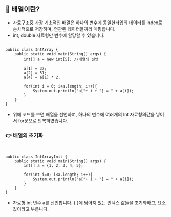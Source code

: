 ## 📌 배열이란? 
+ 자료구조중 가장 기초적인 배열은 하나의 변수에 동일한타입의 데이터를 index로 순차적으로 저장하며, 연관된 데이터들끼리 매핑합니다. 
+ int, double 자료형만 변수에 할당할 수 있습니다. 

~~~

public class IntArray {
    public static void main(String[] args) {
        int[] a = new int[5]; //배열의 선언

        a[1] = 37;
        a[2] = 51;
        a[4] = a[1] * 2;

        for(int i = 0; i<a.length; i++){
            System.out.println("a["+ i + "] = " + a[i]);
        }
    }
}

~~~
+ 위에 코드를 보면 배열을 선언하여, 하나의 변수에 여러개의 Int 자료형의값을 넣어서 for문으로 반복하였습니다.  

### 👉 배열의 초기화
~~~


public class IntArrayInit {
    public static void main(String[] args) {
        int[] a = {1, 2, 3, 4, 5};

        for(int i=0; i<a.length; i++){
            System.out.println("a["+ i + "] = " + a[i]);
        }
    }
}

~~~
+ 자료형 int 변수 a를 선언합니다. { }에 담아져 있는 인덱스 값들을 초기화하고, 요소값이라고 부릅니다. 
